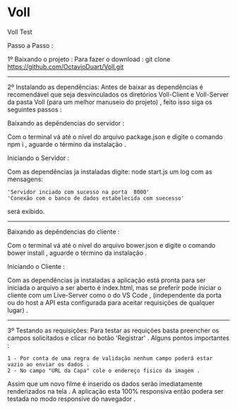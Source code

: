 # Voll
Voll Test

Passo a Passo : 

1º Baixando o projeto :
  Para fazer o download : git clone https://github.com/OctavioDuart/Voll.git

___________________________________________________________________________________________________________________________


2º Instalando as dependências:
  Antes de baixar as dependências é recomendável que seja desvinculados os diretórios Voll-Client e Voll-Server da pasta Voll (para um melhor manuseio do projeto) , feito isso siga os seguintes passos :  
  
  Baixando as depêndencias do servidor :
  
  Com o terminal vá até o nível do arquivo package.json e digite o comando npm i , aguarde o término da instalação .

  Iniciando o Servidor : 

  Com as dependências ja instaladas digite: node start.js um log com as mensagens:
    
    'Servidor inciado com sucesso na porta  8000'
    'Conexão com o banco de dados estabelecida com suecesso'

  será exibido.
  
  ___________________________________________________________________________________________________________________________
  
  
  Baixando as depêndencias do cliente :
  
  Com o terminal vá até o nível do arquivo bower.json e digite o comando bower install , aguarde o término da instalação .

  Iniciando o Cliente : 
  
  Com as dependências ja instaladas a aplicação está pronta para ser iniciada o arquivo a ser aberto é index.html, mas se preferir pode iniciar o cliente com um Live-Server como o do VS Code , (independente da porta ou do host a API esta configurada para aceitar requisições de qualquer lugar) . 

___________________________________________________________________________________________________________________________

3º Testando as requisições:
  Para testar as requições basta preencher os campos solicitados e clicar no botão 'Registrar' . Alguns pontos importantes :
  
    1 - Por conta de uma regra de validação nenhum campo poderá estar vazio ao enviar os dados .
    2 - No campo "URL da Capa" cole o endereço fisico da imagem .
    
  Assim que um novo filme é inserido os dados serão imediatamente renderizados na tela . A aplicação esta 100% responsiva então podera ser testada no modo responsive do navegador . 

 
